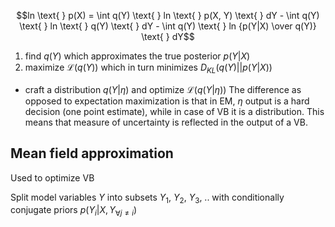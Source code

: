 $$ln \text{ } p(X) = \int q(Y) \text{ } ln \text{ } p(X, Y) \text{ } dY - \int q(Y) \text{ } ln \text{ } q(Y) \text{ } dY - \int q(Y) \text{ } ln {p(Y|X) \over q(Y)} \text{ } dY$$
1. find $q(Y)$ which approximates the true posterior $p(Y|X)$
2. maximize $\mathcal{L}(q(Y))$ which in turn minimizes $D_{KL}(q(Y)||p(Y|X))$
- craft a distribution $q(Y|\eta)$ and optimize $\mathcal{L}(q(Y|\eta))$
The difference as opposed to expectation maximization is that in EM, $\eta$ output is a hard decision (one point estimate), while in case of VB it is a distribution. This means that measure of uncertainty is reflected in the output of a VB.

## Mean field approximation
Used to optimize VB

Split model variables $Y$ into subsets $Y_1$, $Y_2$, $Y_3$, .. with conditionally conjugate priors
$p(Y_i|X, Y_{\forall j \neq i})$
